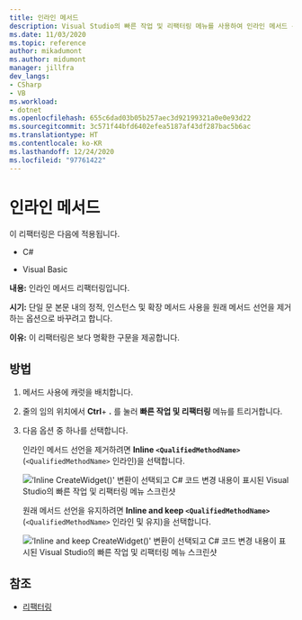 ```yaml
---
title: 인라인 메서드
description: Visual Studio의 빠른 작업 및 리팩터링 메뉴를 사용하여 인라인 메서드 선언을 리팩터링하고 보다 명확한 구문을 제공하는 방법을 알아봅니다.
ms.date: 11/03/2020
ms.topic: reference
author: mikadumont
ms.author: midumont
manager: jillfra
dev_langs:
- CSharp
- VB
ms.workload:
- dotnet
ms.openlocfilehash: 655c6dad03b05b257aec3d92199321a0e0e93d22
ms.sourcegitcommit: 3c571f44bfd6402efea5187af43df287bac5b6ac
ms.translationtype: HT
ms.contentlocale: ko-KR
ms.lasthandoff: 12/24/2020
ms.locfileid: "97761422"
---
```

# <a name="inline-method"></a>인라인 메서드

이 리팩터링은 다음에 적용됩니다.

- C#

- Visual Basic

**내용:** 인라인 메서드 리팩터링입니다. 

**시기:** 단일 문 본문 내의 정적, 인스턴스 및 확장 메서드 사용을 원래 메서드 선언을 제거하는 옵션으로 바꾸려고 합니다.

**이유:**  이 리팩터링은 보다 명확한 구문을 제공합니다.

## <a name="how-to"></a>방법

1. 메서드 사용에 캐럿을 배치합니다.

2. 줄의 임의 위치에서 **Ctrl**+ **.** 를 눌러 **빠른 작업 및 리팩터링** 메뉴를 트리거합니다.

3. 다음 옵션 중 하나를 선택합니다. 
    
   인라인 메서드 선언을 제거하려면 **Inline `<QualifiedMethodName>`** (`<QualifiedMethodName>` 인라인)을 선택합니다. 

    ![‘Inline CreateWidget()' 변환이 선택되고 C# 코드 변경 내용이 표시된 Visual Studio의 빠른 작업 및 리팩터링 메뉴 스크린샷](media/inline-method-remove-declaration.png)

   원래 메서드 선언을 유지하려면 **Inline and keep `<QualifiedMethodName>`** (`<QualifiedMethodName>` 인라인 및 유지)을 선택합니다. 

    ![‘Inline and keep CreateWidget()' 변환이 선택되고 C# 코드 변경 내용이 표시된 Visual Studio의 빠른 작업 및 리팩터링 메뉴 스크린샷](media/inline-method-preserve-declaration.png)

## <a name="see-also"></a>참조

- [리팩터링](../refactoring-in-visual-studio.md)

